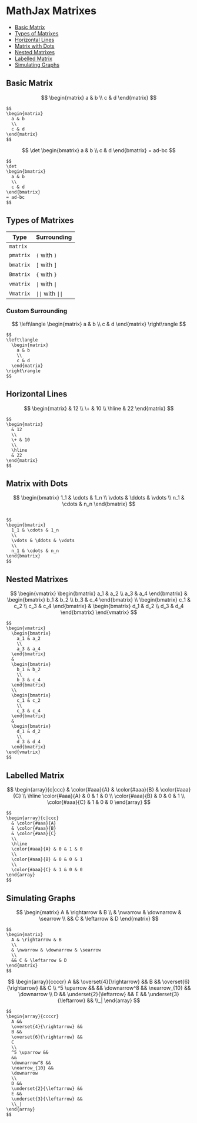 # MathJax Matrixes

- [Basic Matrix](#basic-matrix)
- [Types of Matrixes](#types-of-matrixes)
- [Horizontal Lines](#horizontal-lines)
- [Matrix with Dots](#matrix-with-dots)
- [Nested Matrixes](#nested-matrixes)
- [Labelled Matrix](#labelled-matrix)
- [Simulating Graphs](#simulating-graphs)

## Basic Matrix

$$
\begin{matrix}
a & b
\\
c & d
\end{matrix}
$$

```
$$
\begin{matrix}
  a & b
  \\
  c & d
\end{matrix}
$$
```

$$
\det
\begin{bmatrix}
a & b
\\
c & d
\end{bmatrix}
= ad-bc
$$

```
$$
\det
\begin{bmatrix}
  a & b
  \\
  c & d
\end{bmatrix}
= ad-bc
$$
```

## Types of Matrixes

| Type | Surrounding |
|--|--|
|`matrix`| |
|`pmatrix`|`(` with `)`|
|`bmatrix`|`[` with `]`|
|`Bmatrix`|`{` with `}`|
|`vmatrix`|`\|` with `\|`|
| `Vmatrix` | `\|\|` with `\|\|` |

### Custom Surrounding

$$
\left\langle
\begin{matrix}
a & b
\\
c & d
\end{matrix}
\right\rangle
$$

```
$$
\left\langle
  \begin{matrix}
    a & b
    \\
    c & d
  \end{matrix}
\right\rangle
$$
```

## Horizontal Lines

$$
\begin{matrix}
& 12
\\
\+ & 10
\\
\hline
& 22
\end{matrix}
$$

```
$$
\begin{matrix}
  & 12
  \\
  \+ & 10
  \\
  \hline
  & 22
\end{matrix}
$$
```

## Matrix with Dots

$$
\begin{bmatrix}
1_1 & \cdots & 1_n
\\
\vdots & \ddots & \vdots
\\
n_1 & \cdots & n_n
\end{bmatrix}
$$

```

$$
\begin{bmatrix}
  1_1 & \cdots & 1_n
  \\
  \vdots & \ddots & \vdots
  \\
  n_1 & \cdots & n_n
\end{bmatrix}
$$
```

## Nested Matrixes

$$
\begin{vmatrix}
\begin{bmatrix}
a_1 & a_2
\\
a_3 & a_4
\end{bmatrix}
&
\begin{bmatrix}
b_1 & b_2
\\
b_3 & c_4
\end{bmatrix}
\\
\begin{bmatrix}
c_1 & c_2
\\
c_3 & c_4
\end{bmatrix}
&
\begin{bmatrix}
d_1 & d_2
\\
d_3 & d_4
\end{bmatrix}
\end{vmatrix}
$$

```
$$
\begin{vmatrix}
  \begin{bmatrix}
    a_1 & a_2
    \\
    a_3 & a_4
  \end{bmatrix}
  &
  \begin{bmatrix}
    b_1 & b_2
    \\
    b_3 & c_4
  \end{bmatrix}
  \\
  \begin{bmatrix}
    c_1 & c_2
    \\
    c_3 & c_4
  \end{bmatrix}
  &
  \begin{bmatrix}
    d_1 & d_2
    \\
    d_3 & d_4
  \end{bmatrix}
\end{vmatrix}
$$
```

## Labelled Matrix

$$
\begin{array}{c|ccc}
& \color{#aaa}{A}
& \color{#aaa}{B}
& \color{#aaa}{C}
\\
\hline
\color{#aaa}{A} & 0 & 1 & 0
\\
\color{#aaa}{B} & 0 & 0 & 1
\\
\color{#aaa}{C} & 1 & 0 & 0
\end{array}
$$

```
$$
\begin{array}{c|ccc}
  & \color{#aaa}{A}
  & \color{#aaa}{B}
  & \color{#aaa}{C}
  \\
  \hline
  \color{#aaa}{A} & 0 & 1 & 0
  \\
  \color{#aaa}{B} & 0 & 0 & 1
  \\
  \color{#aaa}{C} & 1 & 0 & 0
\end{array}
$$
```

## Simulating Graphs

$$
\begin{matrix}
A & \rightarrow & B
\\
& \nwarrow & \downarrow & \searrow
\\
&& C & \leftarrow & D
\end{matrix}
$$

```
$$
\begin{matrix}
  A & \rightarrow & B
  \\
  & \nwarrow & \downarrow & \searrow
  \\
  && C & \leftarrow & D
\end{matrix}
$$
```

$$
\begin{array}{ccccr}
  A &&
  \overset{4}{\rightarrow} &&
  B &&
  \overset{6}{\rightarrow} &&
  C
  \\
  ^5 \uparrow &&
  &&
  \downarrow^8 &&
  \nearrow_{10} &&
  \downarrow
  \\
  D &&
  \underset{2}{\leftarrow} &&
  E &&
  \underset{3}{\leftarrow} &&
  \\_|
\end{array}
$$

```
$$
\begin{array}{ccccr}
  A &&
  \overset{4}{\rightarrow} &&
  B &&
  \overset{6}{\rightarrow} &&
  C
  \\
  ^5 \uparrow &&
  &&
  \downarrow^8 &&
  \nearrow_{10} &&
  \downarrow
  \\
  D &&
  \underset{2}{\leftarrow} &&
  E &&
  \underset{3}{\leftarrow} &&
  \\_|
\end{array}
$$
```
